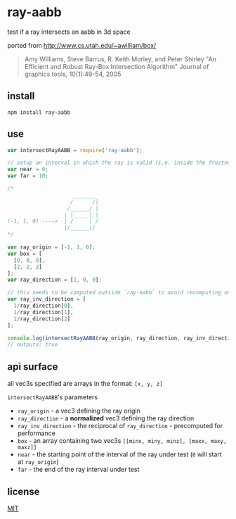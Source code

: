 # ray-aabb

test if a ray intersects an aabb in 3d space

ported from http://www.cs.utah.edu/~awilliam/box/

> Amy Williams, Steve Barrus, R. Keith Morley, and Peter Shirley
> "An Efficient and Robust Ray-Box Intersection Algorithm"
> Journal of graphics tools, 10(1):49-54, 2005


## install

`npm install ray-aabb`

## use

```javascript
var intersectRayAABB = require('ray-aabb');

// setup an interval in which the ray is valid (i.e. inside the frustnum of a 3d scene)
var near = 0;
var far = 10;

/*
                     _______
                    /      /|
                   /______/ |
                  | |_____|_|
(-1, 1, 0) ---->  | /     | /
                  |/______|/
*/

var ray_origin = [-1, 1, 0];
var box = [
  [0, 0, 0],
  [2, 2, 2]
];
var ray_direction = [1, 0, 0];

// this needs to be computed outside `ray-aabb` to avoid recomputing on every ray cast
var ray_inv_direction = [
  1/ray_direction[0],
  1/ray_direction[1],
  1/ray_direction[2]
];

console.log(intersectRayAABB(ray_origin, ray_direction, ray_inv_direction, box, near, far));
// outputs: true
```

## api surface

all vec3s specified are arrays in the format: `[x, y, z]`

`intersectRayAABB`'s parameters
* `ray_origin` - a vec3 defining the ray origin
* `ray_direction` - a __normalized__ vec3 defining the ray direction
* `ray_inv_direction` - the reciprocal of `ray_direction` - precomputed for performance
* `box` - an array containing two vec3s `[[minx, miny, minz], [maxx, maxy, maxz]]`
* `near` - the starting point of the interval of the ray under test (`0` will start at `ray_origin`)
* `far` - the end of the ray interval under test

## license

[MIT](LICENSE.txt)
